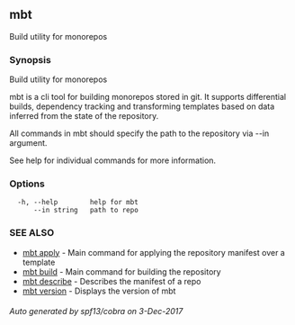 ## mbt

Build utility for monorepos

### Synopsis


Build utility for monorepos

mbt is a cli tool for building monorepos stored in git. 
It supports differential builds, dependency tracking and 
transforming templates based on data inferred from the state of 
the repository.

All commands in mbt should specify the path to the repository via 
--in argument.

See help for individual commands for more information.

	

### Options

```
  -h, --help        help for mbt
      --in string   path to repo
```

### SEE ALSO
* [mbt apply](mbt_apply.md)	 - Main command for applying the repository manifest over a template
* [mbt build](mbt_build.md)	 - Main command for building the repository
* [mbt describe](mbt_describe.md)	 - Describes the manifest of a repo
* [mbt version](mbt_version.md)	 - Displays the version of mbt

###### Auto generated by spf13/cobra on 3-Dec-2017
